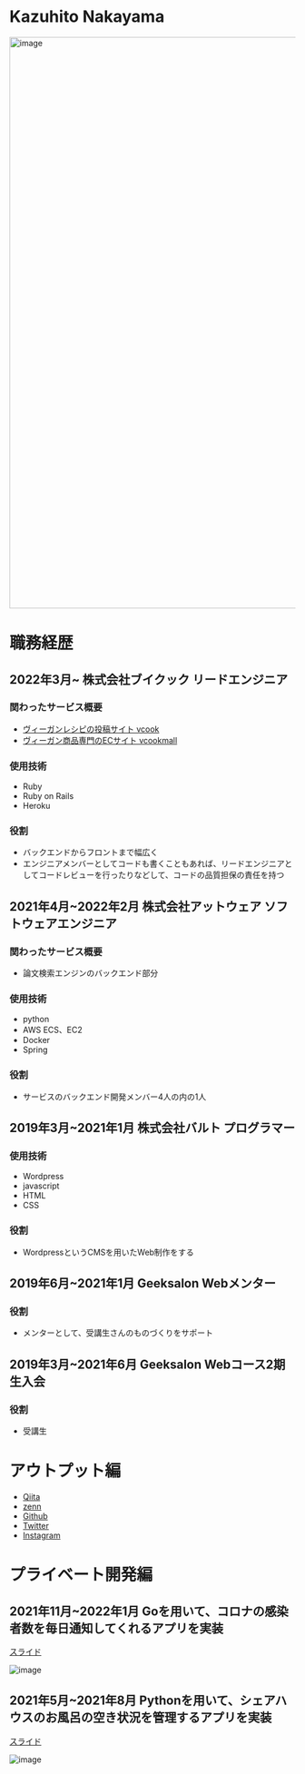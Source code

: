 # Kazuhito Nakayama

<img width="1007" alt="image" src="https://user-images.githubusercontent.com/50609459/160316629-4065e4a6-f6bc-44b5-940b-880dce8bea25.png">


# 職務経歴
## 2022年3月~ 株式会社ブイクック リードエンジニア

### 関わったサービス概要

- [ヴィーガンレシピの投稿サイト vcook](https://vcook.jp)
- [ヴィーガン商品専門のECサイト vcookmall](https://vcookmall.jp)

### 使用技術

- Ruby
- Ruby on Rails
- Heroku

### 役割

- バックエンドからフロントまで幅広く
- エンジニアメンバーとしてコードも書くこともあれば、リードエンジニアとしてコードレビューを行ったりなどして、コードの品質担保の責任を持つ

## 2021年4月~2022年2月 株式会社アットウェア ソフトウェアエンジニア

### 関わったサービス概要

- 論文検索エンジンのバックエンド部分

### 使用技術

- python
- AWS ECS、EC2
- Docker
- Spring

### 役割

- サービスのバックエンド開発メンバー4人の内の1人

## 2019年3月~2021年1月 株式会社バルト プログラマー

### 使用技術

- Wordpress
- javascript
- HTML
- CSS

### 役割

- WordpressというCMSを用いたWeb制作をする


## 2019年6月~2021年1月 Geeksalon Webメンター

### 役割

- メンターとして、受講生さんのものづくりをサポート

## 2019年3月~2021年6月 Geeksalon Webコース2期生入会
### 役割

- 受講生

# アウトプット編
- [Qiita](https://qiita.com/kazuhito_nakayama)
- [zenn](https://zenn.dev/be_the_light)
- [Github](https://github.com/kazuhitonakayama)
- [Twitter](https://twitter.com/candle_hub)
- [Instagram](https://www.instagram.com/kazuhito_nakayama)


# プライベート開発編
## 2021年11月~2022年1月 Goを用いて、コロナの感染者数を毎日通知してくれるアプリを実装
[スライド](https://speakerdeck.com/kazuhitonakayama/koronafalsegan-ran-zhe-shu-wolineniri-ci-detong-zhi-suruapuriwokai-fa-sita)  

![image](https://user-images.githubusercontent.com/50609459/160310909-7712b2b6-1418-4e39-88d6-ed3653d57862.png)

## 2021年5月~2021年8月 Pythonを用いて、シェアハウスのお風呂の空き状況を管理するアプリを実装
[スライド](https://speakerdeck.com/kazuhitonakayama/application-manual-visibath)  

![image](https://user-images.githubusercontent.com/50609459/160311050-70f816bf-74dc-46a5-b9d4-adc08a3d0686.png)

